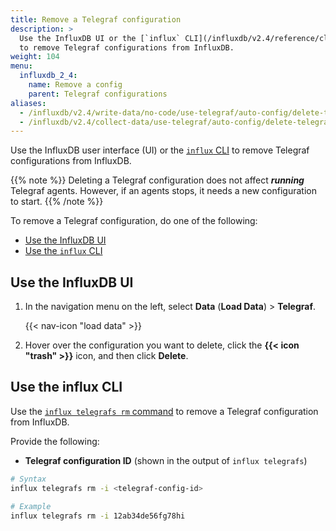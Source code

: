 ```yaml
---
title: Remove a Telegraf configuration
description: >
  Use the InfluxDB UI or the [`influx` CLI](/influxdb/v2.4/reference/cli/influx/)
  to remove Telegraf configurations from InfluxDB.
weight: 104
menu:
  influxdb_2_4:
    name: Remove a config
    parent: Telegraf configurations
aliases:
  - /influxdb/v2.4/write-data/no-code/use-telegraf/auto-config/delete-telegraf-config/
  - /influxdb/v2.4/collect-data/use-telegraf/auto-config/delete-telegraf-config
---
```


Use the InfluxDB user interface (UI) or the [`influx` CLI](/influxdb/v2.4/reference/cli/influx/)
to remove Telegraf configurations from InfluxDB.

{{% note %}}
Deleting a Telegraf configuration does not affect _**running**_ Telegraf agents.
However, if an agents stops, it needs a new configuration to start.
{{% /note %}}

To remove a Telegraf configuration, do one of the following:

- [Use the InfluxDB UI](#use-the-influxdb-ui)
- [Use the `influx` CLI](#use-the-influx-cli)

## Use the InfluxDB UI

1. In the navigation menu on the left, select **Data** (**Load Data**) > **Telegraf**.

    {{< nav-icon "load data" >}}

2. Hover over the configuration you want to delete, click the **{{< icon "trash" >}}**
   icon, and then click **Delete**.


## Use the influx CLI
Use the [`influx telegrafs rm` command](/influxdb/v2.4/reference/cli/influx/telegrafs/rm/)
to remove a Telegraf configuration from InfluxDB.

Provide the following:

- **Telegraf configuration ID** (shown in the output of `influx telegrafs`)

```sh
# Syntax
influx telegrafs rm -i <telegraf-config-id>

# Example
influx telegrafs rm -i 12ab34de56fg78hi
```
